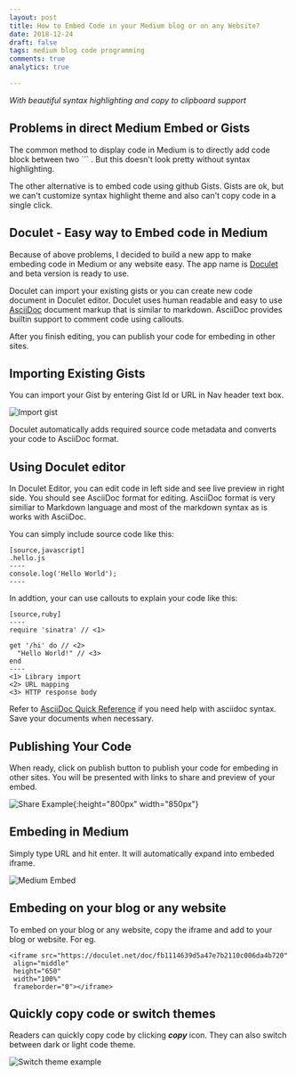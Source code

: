 ```yaml
---
layout: post
title: How to Embed Code in your Medium blog or on any Website?
date: 2018-12-24
draft: false
tags: medium blog code programming
comments: true
analytics: true

---
```


*With beautiful syntax highlighting and copy to clipboard support* 

## Problems in direct Medium Embed or Gists

The common method to display code in Medium is to directly add code block  between two ``` . But this doesn't look pretty without syntax highlighting.

The other alternative is to embed code using github Gists. Gists are ok, but we can't customize syntax highlight theme and also can't copy code in a single click. 



## Doculet - Easy way to Embed code in Medium

Because of above problems, I decided to build a new app to make embeding code in Medium or any website easy. The app name is [Doculet](https://doculet.net/about) and beta version is ready to use. 

Doculet can import your existing gists or you can create new code document in Doculet editor. Doculet uses human readable and easy to use [AsciiDoc](https://asciidoctor.org/docs/asciidoc-syntax-quick-reference/#source-code) document markup that is similar to markdown. AsciiDoc provides builtin support to comment code using callouts. 

After you finish editing, you can publish your code for embeding in other sites. 



## Importing Existing Gists 

You can import your Gist by entering Gist Id or URL in Nav header text box.



![Import gist](https://raw.githubusercontent.com/erajasekar/erajasekar.github.io/master/assets/images/doculet-intro/gist-import.gif)



Doculet automatically adds required source code metadata and converts your code to AsciiDoc format.



## Using Doculet editor

In Doculet Editor, you can edit code in left side and see live preview in right side. You should see AsciiDoc format for editing. AsciiDoc format is very similiar to Markdown language and most of the markdown syntax as is works with AsciiDoc. 

You can simply include source code like this:

```
[source,javascript]
.hello.js
----
console.log('Hello World');
----
```



In addtion, your can use callouts to explain your code like this:

```
[source,ruby]
----
require 'sinatra' // <1>

get '/hi' do // <2>
  "Hello World!" // <3>
end
----
<1> Library import
<2> URL mapping
<3> HTTP response body
```



Refer to [AsciiDoc Quick Reference](https://asciidoctor.org/docs/asciidoc-syntax-quick-reference/#source-code) if you need help with asciidoc syntax. Save your documents when necessary.



## Publishing Your Code

When ready, click on publish button to publish your code for embeding in other sites. You will be presented with links to share and preview of your embed. 



![Share Example](https://raw.githubusercontent.com/erajasekar/erajasekar.github.io/master/assets/images/doculet-intro/share-example3.png){:height="800px" width="850px"}

## Embeding in Medium

Simply type URL and hit enter. It will automatically expand into embeded iframe.

![Medium Embed](https://www.dropbox.com/s/52kcrh91qrdsuuj/embed-demo.gif?raw=1)



## Embeding on your blog or any website

To embed on your blog or any website, copy the iframe and add to your blog or website. For eg.

```
<iframe src="https://doculet.net/doc/fb1114639d5a47e7b2110c006da4b720"
 align="middle"
 height="650"
 width="100%"
 frameborder="0"></iframe> 
```



## Quickly copy code or switch themes

Readers can quickly copy code by clicking ***copy*** icon. They can also switch between dark or light code theme.

![Switch theme example](https://www.dropbox.com/s/m39wgvi8dagjl7u/theme-select-demo.gif?raw=1)





